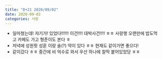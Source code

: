 ```yaml
---
title: "D+21 2020/09/02"
date: 2020-09-02
categories: 사랑
---
```

- 일마쳤는데! 쟈기가! 있었다!!!!!! 이건!!!! 대박사건!!!! ㅎㅎ 사랑행 오랜만에 밥도먹고 카페도 가고 형준이도 본다 ㅎ
- 저녁에 성원팟 성훈 이랑 술(?) 약이 있다 ㅎㅎ 현재도 같이가면 좋으다!
- 같이갔다 ㅎㅎ 중간에 비 억수로 와서 우산 하나에 찰딱 붙어있었당 ㅎㅎ
